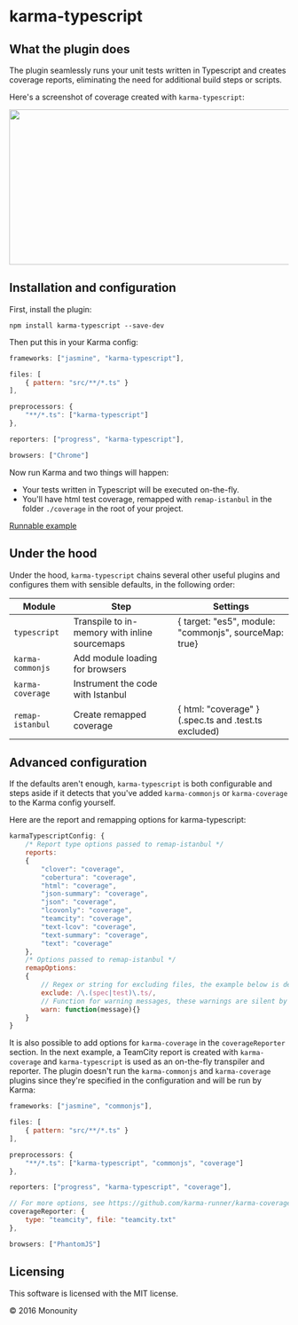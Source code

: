 # karma-typescript

## What the plugin does

The plugin seamlessly runs your unit tests written in Typescript and creates coverage reports, eliminating the need for additional build steps or scripts.

Here's a screenshot of coverage created with `karma-typescript`:

<img src="http://i.imgur.com/amlDYdx.png" width="579" height="280" />

## Installation and configuration

First, install the plugin:

`npm install karma-typescript --save-dev`

Then put this in your Karma config:

```javascript
frameworks: ["jasmine", "karma-typescript"],

files: [
    { pattern: "src/**/*.ts" }
],

preprocessors: {
    "**/*.ts": ["karma-typescript"]
},

reporters: ["progress", "karma-typescript"],

browsers: ["Chrome"]
```

Now run Karma and two things will happen:

* Your tests written in Typescript will be executed on-the-fly.
* You'll have html test coverage, remapped with `remap-istanbul` in the folder `./coverage` in the root of your project.


[Runnable example](https://github.com/monounity/karma-typescript/tree/master/example-project)

## Under the hood

Under the hood, `karma-typescript` chains several other useful plugins and configures them with sensible defaults, in the following order:

|Module|Step|Settings|
|---|---|---|
|`typescript`|Transpile to in-memory with inline sourcemaps|{ target: "es5", module: "commonjs", sourceMap: true}|
|`karma-commonjs`|Add module loading for browsers||
|`karma-coverage`|Instrument the code with Istanbul||
|`remap-istanbul`|Create remapped coverage|{ html: "coverage" } (.spec.ts and .test.ts excluded)|

## Advanced configuration

If the defaults aren't enough, `karma-typescript` is both configurable and steps aside if it detects that you've added `karma-commonjs` or `karma-coverage` to the Karma config yourself.

Here are the report and remapping options for karma-typescript:

```javascript
karmaTypescriptConfig: {
    /* Report type options passed to remap-istanbul */
    reports:
    {
        "clover": "coverage",
        "cobertura": "coverage",
        "html": "coverage",
        "json-summary": "coverage",
        "json": "coverage",
        "lcovonly": "coverage",
        "teamcity": "coverage",
        "text-lcov": "coverage",
        "text-summary": "coverage",
        "text": "coverage"
    },
    /* Options passed to remap-istanbul */
    remapOptions:
    {
        // Regex or string for excluding files, the example below is default
        exclude: /\.(spec|test)\.ts/,
        // Function for warning messages, these warnings are silent by default
        warn: function(message){}
    }
}
```

It is also possible to add options for `karma-coverage` in the `coverageReporter` section. In the next example, a TeamCity report is created with `karma-coverage` and `karma-typescript` is used as an on-the-fly transpiler and reporter. The plugin doesn't run the `karma-commonjs` and `karma-coverage` plugins since they're specified in the configuration and will be run by Karma:

```javascript
frameworks: ["jasmine", "commonjs"],

files: [
    { pattern: "src/**/*.ts" }
],

preprocessors: {
    "**/*.ts": ["karma-typescript", "commonjs", "coverage"]
},

reporters: ["progress", "karma-typescript", "coverage"],

// For more options, see https://github.com/karma-runner/karma-coverage
coverageReporter: {
    type: "teamcity", file: "teamcity.txt"
},

browsers: ["PhantomJS"]
```

## Licensing

This software is licensed with the MIT license.

© 2016 Monounity
